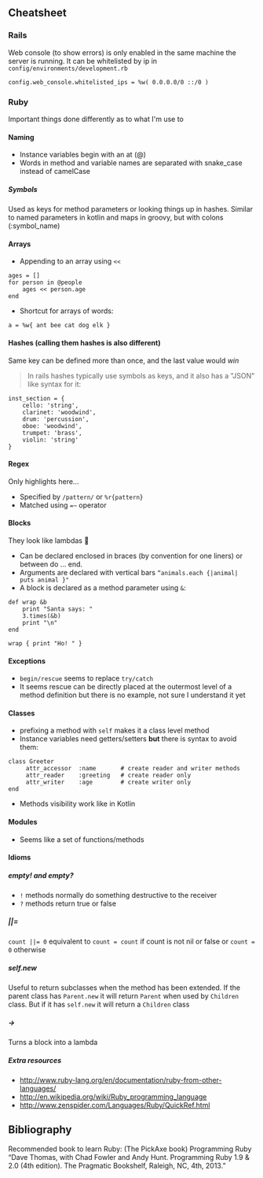 
## Cheatsheet

### Rails
Web console (to show errors) is only enabled in the same machine the server is 
running. It can be whitelisted by ip in `config/environments/development.rb`
```
config.​web_console​.​whitelisted_ips​ = ​%w( 0.0.0.0/0 ::/0 )​
```

### Ruby

Important things done differently as to what I'm use to

#### Naming

* Instance variables begin with an at (@)
* Words in method and variable names are separated with snake_case instead of camelCase

##### Symbols

Used as keys for method parameters or looking things up in hashes. Similar to named parameters 
in kotlin and maps in groovy, but with colons (:symbol_name) 

#### Arrays

* Appending to an array using `<<`

```
ages = []
for person in @people
    ages << person.age
end
```

* Shortcut for arrays of words:
```
a = %w{ ant bee cat dog elk }
```

#### Hashes (calling them hashes is also different)

Same key can be defined more than once, and the last value would _win_

>In rails hashes typically use symbols as keys, and it also has a "JSON" like syntax for it:
```
inst_section = {
    cello: 'string',
    clarinet: 'woodwind',
    drum: 'percussion',
    oboe: 'woodwind',
    trumpet: 'brass',
    violin: 'string'
}
```

#### Regex

Only highlights here...

* Specified by `/pattern/` or `%r{pattern}`
* Matched using `=~` operator

#### Blocks

They look like lambdas :thinking:

* Can be declared enclosed in braces (by convention for one liners) or between do ... end.
* Arguments are  declared with vertical bars `“animals.​each​ {|animal| puts animal }"`
* A block is declared as a method parameter using `&`:
```
def wrap &b
    print "Santa says: "
    3.times(&b)
    print "\n"
end

wrap { print "Ho! " }
```

#### Exceptions

* `begin/rescue` seems to replace `try/catch`
* It seems rescue can be directly placed at the outermost level of a method definition but there
 is no example, not sure I understand it yet

#### Classes

* prefixing a method with `self` makes it a class level method
* Instance variables need getters/setters **but** there is syntax to avoid them:
```
class​ Greeter
​ 	  attr_accessor  ​:name​       ​# create reader and writer methods​
​ 	  attr_reader    ​:greeting​   ​# create reader only​
​ 	  attr_writer    ​:age​        ​# create writer only​
​end​
```
* Methods visibility work like in Kotlin

#### Modules

* Seems like a set of functions/methods

#### Idioms
##### empty! and empty?

* `!` methods normally do something destructive to the receiver
* `?` methods return true or false

##### ||=
```count ||= 0```
equivalent to `count = count` if count is not nil or false or `count = 0` otherwise

##### self.new

Useful to return subclasses when the method has been extended. If the parent class has `Parent.new` it will 
return `Parent` when used by `Children` class. But if it has `self.new` it will return a `Children` class

##### ->

Turns a block into a lambda

##### Extra resources

* http://www.ruby-lang.org/en/documentation/ruby-from-other-languages/
* http://en.wikipedia.org/wiki/Ruby_programming_language
* http://www.zenspider.com/Languages/Ruby/QuickRef.html

## Bibliography

Recommended book to learn Ruby: (The PickAxe book) Programming Ruby “Dave Thomas,
 with Chad Fowler and Andy Hunt. Programming Ruby 1.9 & 2.0 (4th edition). The 
Pragmatic Bookshelf, Raleigh, NC, 4th, 2013.”
